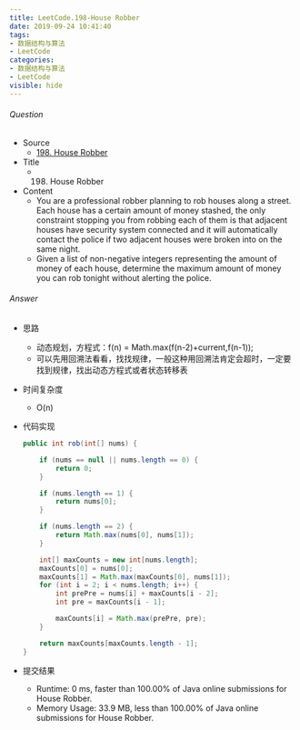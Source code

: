 ```yaml
---
title: LeetCode.198-House Robber
date: 2019-09-24 10:41:40
tags:
- 数据结构与算法
- LeetCode
categories:
- 数据结构与算法
- LeetCode
visible: hide
---
```

###### Question
- Source
	- [198. House Robber](https://leetcode.com/problems/house-robber/submissions/) 
- Title
	- 198. House Robber 
- Content
	- You are a professional robber planning to rob houses along a street. Each house has a certain amount of money stashed, the only constraint stopping you from robbing each of them is that adjacent houses have security system connected and it will automatically contact the police if two adjacent houses were broken into on the same night.
	- Given a list of non-negative integers representing the amount of money of each house, determine the maximum amount of money you can rob tonight without alerting the police.
<!--more-->

###### Answer
- 思路
	- 动态规划，方程式：f(n) = Math.max(f(n-2)+current,f(n-1));
	- 可以先用回溯法看看，找找规律，一般这种用回溯法肯定会超时，一定要找到规律，找出动态方程式或者状态转移表
- 时间复杂度
	- O(n) 	
- 代码实现

	```Java
	public int rob(int[] nums) {

        if (nums == null || nums.length == 0) {
            return 0;
        }

        if (nums.length == 1) {
            return nums[0];
        }

        if (nums.length == 2) {
            return Math.max(nums[0], nums[1]);
        }

        int[] maxCounts = new int[nums.length];
        maxCounts[0] = nums[0];
        maxCounts[1] = Math.max(maxCounts[0], nums[1]);
        for (int i = 2; i < nums.length; i++) {
            int prePre = nums[i] + maxCounts[i - 2];
            int pre = maxCounts[i - 1];

            maxCounts[i] = Math.max(prePre, pre);
        }

        return maxCounts[maxCounts.length - 1];
    }
	```
- 提交结果
	- Runtime: 0 ms, faster than 100.00% of Java online submissions for House Robber.
	- Memory Usage: 33.9 MB, less than 100.00% of Java online submissions for House Robber.
